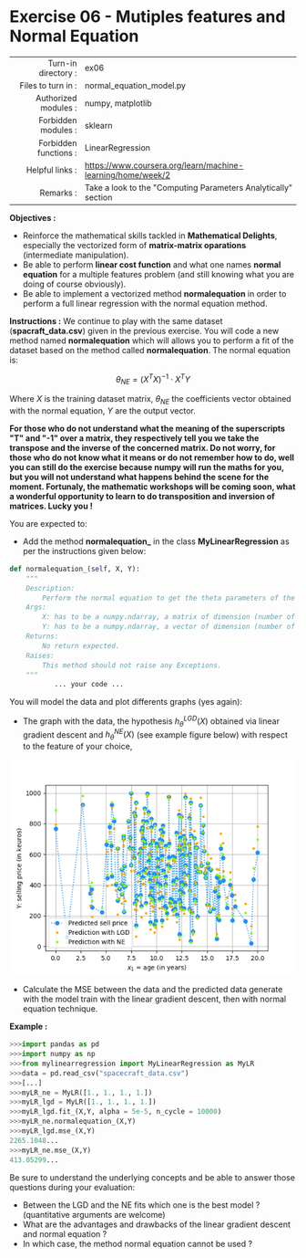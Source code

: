 # Exercise 06 - Mutiples features and Normal Equation

|                         |                    |
| -----------------------:| ------------------ |
|   Turn-in directory :   |  ex06              |
|   Files to turn in :    |  normal_equation_model.py  |
|   Authorized modules :  |  numpy, matplotlib |
|   Forbidden modules :   |  sklearn           |
|   Forbidden functions : |  LinearRegression  |
|   Helpful links :       | https://www.coursera.org/learn/machine-learning/home/week/2 |
|   Remarks :             | Take a look to the "Computing Parameters Analytically" section |

**Objectives :**
* Reinforce the mathematical skills tackled in **Mathematical Delights**, especially the vectorized form of __matrix-matrix oparations__ (intermediate manipulation).
* Be able to perform  __linear cost function__ and what one names  __normal equation__ for a multiple features problem (and still knowing what you are doing of course obviously).
* Be able to implement a vectorized method **normalequation** in order to perform a full linear regression with the normal equation method.


**Instructions :**
We continue to play with the same dataset (__spacraft_data.csv__) given in the previous exercise. 
You will code a new method named **normalequation** which will allows you to perform a fit of the dataset based on the method called __normalequation__.
The normal equation is:

$$
{\theta}_{NE} = \left({X}^{T} {X}\right)^{-1}\cdot{X}^T{Y}
$$

Where $X$ is the training dataset matrix, $\theta_{NE}$ the coefficients vector obtained with the normal equation, $Y$ are the output vector.

__For those who do not understand what the meaning of the superscripts **"T"** and **"-1"** over a matrix, they respectively tell you we take the transpose and the inverse of the concerned matrix.
Do not worry, for those who do not know what it means or do not remember how to do, well you can still do the exercise because numpy will run the maths for you, but you will not understand what happens behind the scene for the moment.
Fortunaly, the mathematic workshops will be coming soon, what a wonderful opportunity to learn to do transposition and inversion of matrices. Lucky you !__

You are expected to:
* Add the method **normalequation_** in the class **__MyLinearRegression__** as per the instructions given below:
```python
def normalequation_(self, X, Y):
	"""
	Description:
		Perform the normal equation to get the theta parameters of the hypothesis h and stock them in self.theta.
	Args:
		X: has to be a numpy.ndarray, a matrix of dimension (number of training examples, number of features)
		Y: has to be a numpy.ndarray, a vector of dimension (number of training examples,1)
	Returns:
		No return expected.
	Raises:
		This method should not raise any Exceptions.
	"""
           ... your code ...
```

You will model the data and plot differents graphs (yes again):
* The graph with the data, the hypothesis $h_{{\theta}}^{LGD}({X})$ obtained via linear gradient descent and $h_{{\theta}}^{NE}({X})$ (see example figure below) with respect to the feature of your choice,

<img src="day01/assets/ex06_sellprice_ne_lgd_vs_age.png" />

* Calculate the MSE between the data and the predicted data generate with the model train with the linear gradient descent, then with normal equation technique.

**Example :**
```python
>>>import pandas as pd
>>>import numpy as np
>>>from mylinearregression import MyLinearRegression as MyLR
>>>data = pd.read_csv("spacecraft_data.csv")
>>>[...]
>>>myLR_ne = MyLR([1., 1., 1., 1.])
>>>myLR_lgd = MyLR([1., 1., 1., 1.])
>>>myLR_lgd.fit_(X,Y, alpha = 5e-5, n_cycle = 10000)
>>>myLR_ne.normalequation_(X,Y)
>>>myLR_lgd.mse_(X,Y)
2265.1048...
>>>myLR_ne.mse_(X,Y)
413.05299...
```

Be sure to understand the underlying concepts and be able to answer those questions during your evaluation:
* Between the LGD and the NE fits which one is the best model ? (quantitative arguments are welcome)
* What are the advantages and drawbacks of the linear gradient descent and normal equation ?
* In which case, the method normal equation cannot be used ?
